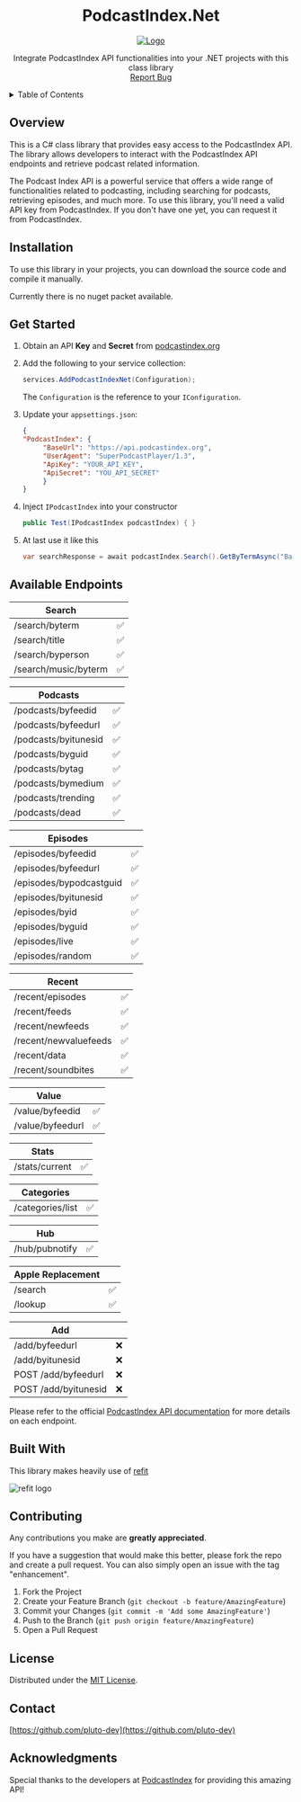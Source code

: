 <!-- PROJECT LOGO -->
<div style="text-align: center">
<h1 style="text-align: center">PodcastIndex.Net</h1>

  <a href="https://podcastindex.org">
    <img src="https://podcastindex-org.github.io/docs-api/logo.svg" alt="Logo" >
  </a>

  <p style="text-align: center">
Integrate PodcastIndex API functionalities into your .NET projects with this class library
    <br />
    <a href="https://github.com/pluto-dev/PodcastIndex.Net/issues">Report Bug</a>
  </p>
</div>

<!-- TABLE OF CONTENTS -->
<details>
  <summary>Table of Contents</summary>
  <ol>
      <li><a href="#overview">Overview</a></li>
      <li><a href="#installtion">Installation</a></li>
      <li><a href="#getting-started">Getting Started</a></li>
      <li><a href="#available-endpoints">Available Endpoints</a></li>
      <li><a href="#built-with">Built With</a></li>
      <li><a href="#contributing">Contributing</a></li>
      <li><a href="#license">License</a></li>
      <li><a href="#contact">Contact</a></li>
      <li><a href="#acknowledgments">Acknowledgments</a></li>
   </ol>
</details>

## Overview

This is a C# class library that provides easy access to the PodcastIndex API.
The library allows developers to interact with the PodcastIndex API endpoints and retrieve podcast related information.

The Podcast Index API is a powerful service that offers a wide range of functionalities related to podcasting, including
searching for podcasts, retrieving episodes, and much more. To use this library, you'll need a
valid API key from PodcastIndex. If you don't have one yet, you can request it from PodcastIndex.

## Installation

To use this library in your projects, you can download the source code and compile it manually.

Currently there is no nuget packet available.

## Get Started

1. Obtain an API **Key** and **Secret** from [podcastindex.org](https://podcastindex.org/)

2. Add the following to your service collection:

   ```csharp
   services.AddPodcastIndexNet(Configuration);
   ```

   The `Configuration` is the reference to your `IConfiguration`.

3. Update your `appsettings.json`:

   ```json
   {
   "PodcastIndex": {
        "BaseUrl": "https://api.podcastindex.org",
        "UserAgent": "SuperPodcastPlayer/1.3",
        "ApiKey": "YOUR_API_KEY",
        "ApiSecret": "YOU_API_SECRET"
        }
   }
   ```

4. Inject `IPodcastIndex` into your constructor

   ```csharp
   public Test(IPodcastIndex podcastIndex) { }
   ```

5. At last use it like this

   ```csharp
   var searchResponse = await podcastIndex.Search().GetByTermAsync("Batman");
   ```

## Available Endpoints

| **Search**           |   |
|----------------------|---|
| /search/byterm       | ✅ |
| /search/title        | ✅ |
| /search/byperson     | ✅ |
| /search/music/byterm | ✅ |

| **Podcasts**         |   |
|----------------------|---|
| /podcasts/byfeedid   | ✅ |
| /podcasts/byfeedurl  | ✅ |
| /podcasts/byitunesid | ✅ |
| /podcasts/byguid     | ✅ |
| /podcasts/bytag      | ✅ |
| /podcasts/bymedium   | ✅ |
| /podcasts/trending   | ✅ |
| /podcasts/dead       | ✅ |

| **Episodes**            |   |
|-------------------------|---|
| /episodes/byfeedid      | ✅ |
| /episodes/byfeedurl     | ✅ |
| /episodes/bypodcastguid | ✅ |
| /episodes/byitunesid    | ✅ |
| /episodes/byid          | ✅ |
| /episodes/byguid        | ✅ |
| /episodes/live          | ✅ |
| /episodes/random        | ✅ |

| **Recent**            |   |
|-----------------------|---|
| /recent/episodes      | ✅ |
| /recent/feeds         | ✅ |
| /recent/newfeeds      | ✅ |
| /recent/newvaluefeeds | ✅ |
| /recent/data          | ✅ |
| /recent/soundbites    | ✅ |

| **Value**        |   |
|------------------|---|
| /value/byfeedid  | ✅ |
| /value/byfeedurl | ✅ |

| **Stats**       |   |
|-----------------|---|
| /stats/current  | ✅ |

| **Categories**   |   |
|------------------|---|
| /categories/list | ✅ |

| **Hub**        |    |
|----------------|----|
| /hub/pubnotify | ✅ |

| **Apple Replacement** |    |
|-----------------------|----|
| /search               | ✅  |
| /lookup               | ✅  |

| **Add**              |   |
|----------------------|---|
| /add/byfeedurl       | ❌ |
| /add/byitunesid      | ❌ |
| POST /add/byfeedurl  | ❌ |
| POST /add/byitunesid | ❌ |

Please refer to the official [PodcastIndex API documentation](https://podcastindex-org.github.io/docs-api/) for more details on each endpoint.

## Built With

This library makes heavily use of [refit](https://github.com/reactiveui/refit)

![refit logo](https://raw.githubusercontent.com/reactiveui/refit/main/refit_logo.png)

## Contributing

Any contributions you make are **greatly appreciated**.

If you have a suggestion that would make this better, please fork the repo and create a pull request. You can also
simply open an issue with the tag "enhancement".

1. Fork the Project
2. Create your Feature Branch (`git checkout -b feature/AmazingFeature`)
3. Commit your Changes (`git commit -m 'Add some AmazingFeature'`)
4. Push to the Branch (`git push origin feature/AmazingFeature`)
5. Open a Pull Request

## License

Distributed under the [MIT License](https://opensource.org/license/mit/).

## Contact

[https://github.com/pluto-dev](https://github.com/pluto-dev)

## Acknowledgments

Special thanks to the developers at [PodcastIndex](https://podcastindex.org/) for providing this amazing API!